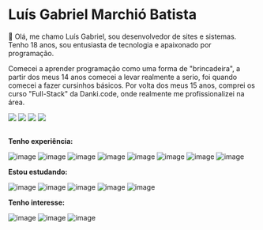 # Luís Gabriel Marchió Batista

👋 Olá, me chamo Luís Gabriel, sou desenvolvedor de sites e sistemas. Tenho 18 anos, sou entusiasta de tecnologia e apaixonado por programação.

Comecei a aprender programação como uma forma de "brincadeira", a partir dos meus 14 anos comecei a levar realmente a serio, foi quando comecei a fazer cursinhos básicos. Por volta dos meus 15 anos, comprei os curso "Full-Stack" da Danki.code, onde realmente me profissionalizei na área.
 
 <div> 
  <a href="https://www.instagram.com/luismarchio03.dev/" target="_blank"><img src="https://img.shields.io/badge/-Instagram-%23E4405F?style=for-the-badge&logo=instagram&logoColor=white" target="_blank"></a>
 <a href="" target="_blank"><img src="https://img.shields.io/badge/Discord-7289DA?style=for-the-badge&logo=discord&logoColor=white" target="_blank"></a> 
  <a href = "mailto:luisgabrielmarchio75@gmail.com"><img src="https://img.shields.io/badge/-Gmail-%23333?style=for-the-badge&logo=gmail&logoColor=white" target="_blank"></a>
  <a href="https://www.linkedin.com/in/lu%C3%ADs-gabriel-marchi%C3%B3-batista-a0aa64206/" target="_blank"><img src="https://img.shields.io/badge/-LinkedIn-%230077B5?style=for-the-badge&logo=linkedin&logoColor=white" target="_blank"></a> 
</div>
 
 ##

**Tenho experiência:**
 
![image](https://img.shields.io/badge/HTML5-E34F26?style=for-the-badge&logo=html5&logoColor=white)
![image](https://img.shields.io/badge/CSS3-1572B6?style=for-the-badge&logo=css3&logoColor=white)
![image](https://img.shields.io/badge/Sass-c76494?style=for-the-badge&logo=Sass&logoColor=white)
![image](https://img.shields.io/badge/JavaScript-F7DF1E?style=for-the-badge&logo=javascript&logoColor=black)
![image](https://img.shields.io/badge/Typescript-2f74c0?style=for-the-badge&logo=typescript&logoColor=white)
![image](https://img.shields.io/badge/React.js-5ed3f3?style=for-the-badge&logo=react&logoColor=black)
![image](https://img.shields.io/badge/Next.js-4a4a4a?style=for-the-badge&logo=Next.js&logoColor=white)
![image](https://img.shields.io/badge/Git-F05032?style=for-the-badge&logo=git&logoColor=white)

**Estou estudando:**

![image](https://img.shields.io/badge/Redux-7248b6?style=for-the-badge&logo=redux&logoColor=white)
![image](https://img.shields.io/badge/Node.js-7fc728?style=for-the-badge&logo=Node.js&logoColor=white)
![image](https://img.shields.io/badge/PostgreSQL-45739e?style=for-the-badge&logo=PostgreSQL&logoColor=white)
![image](https://img.shields.io/badge/mongodb-10aa50?style=for-the-badge&logo=mongodb&logoColor=white)
![image](https://img.shields.io/badge/Jest-c03b13?style=for-the-badge&logo=Jest&logoColor=white)

**Tenho interesse:**

![image](https://img.shields.io/badge/graphql-de33a6?style=for-the-badge&logo=graphql&logoColor=white)
![image](https://img.shields.io/badge/cypress-23272c?style=for-the-badge&logo=cypress&logoColor=white)
![image](https://img.shields.io/badge/python-f1ca2a?style=for-the-badge&logo=python&logoColor=black)

<p align="justify">

</p>
